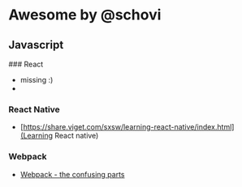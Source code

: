 # Awesome by @schovi

## Javascript

### React

- missing :)
- 
### React Native

- [https://share.viget.com/sxsw/learning-react-native/index.html](Learning React native)

### Webpack

- [Webpack - the confusing parts](https://medium.com/@rajaraodv/webpack-the-confusing-parts-58712f8fcad9)
